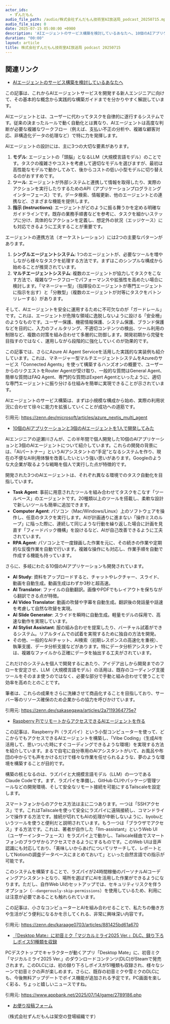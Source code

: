 ```yaml
---
actor_ids:
  - ずんだもん
audio_file_path: /audio/株式会社ずんだもん技術室AI放送局_podcast_20250715.mp3
audio_file_size: 0
date: 2025-07-15 05:00:00 +0900
description: 'AIエージェントのサービス構築を検討しているあなたへ、10個のAIアプリケーションと3個のAIエージェントを1人で開発してみた、Raspberry PiでリモートからアクセスできるAIエージェントを作る、『Desktop Mate』に初音ミク「マジカルミライ2025 Ver.」DLC、録り下ろしボイス51種類を収録'
duration: "00:00"
layout: article
title: 株式会社ずんだもん技術室AI放送局 podcast 20250715
---
```


## 関連リンク


- [AIエージェントのサービス構築を検討しているあなたへ](https://zenn.dev/microsoft/articles/azure_nextjs_multi_agent)  


この記事は、これからAIエージェントサービスを開発する新人エンジニアに向けて、その基本的な概念から実践的な構築ガイドまでを分かりやすく解説しています。

AIエージェントとは、ユーザーに代わってタスクを自律的に遂行するシステムです。従来の決まったルールで動く自動化とは異なり、AIエージェントは高度な判断が必要な複雑なワークフロー（例えば、支払い不正の分析や、複雑な顧客対応、非構造化データの処理など）で特に力を発揮します。

AIエージェントの設計には、主に3つの大切な要素があります。
1.  **モデル**: エージェントの「頭脳」となるLLM（大規模言語モデル）のことです。タスクの複雑さやコストを考慮して適切なモデルを選びますが、最初は高性能なモデルで動かしてみて、後からコストの低い小型モデルに切り替えるのがおすすめです。
2.  **ツール**: エージェントが外部システムと連携して情報を取得したり、実際のアクションを実行したりするためのAPI（アプリケーションプログラミングインターフェース）です。データ検索、情報更新、他のエージェントとの連携など、さまざまな機能を提供します。
3.  **指示 (Instructions)**: エージェントがどのように振る舞うかを定める明確なガイドラインです。既存の業務手順書などを参考に、タスクを細かいステップに分け、具体的なアクションを定義し、想定外の状況（エッジケース）にも対応できるように工夫することが重要です。

エージェントの連携方法（オーケストレーション）には2つの主要なパターンがあります。
1.  **シングルエージェントシステム**: 1つのエージェントが、必要なツールを増やしながら様々なタスクを処理する方法です。まずはこのシンプルな構成から始めることが推奨されています。
2.  **マルチエージェントシステム**: 複数のエージェントが協力してタスクをこなす方法で、複雑なワークフローでパフォーマンスや拡張性を高めたい場合に検討します。「マネージャー型」（指揮役のエージェントが専門エージェントに指示を出す）と「分散型」（複数のエージェントが対等にタスクをバトンリレーする）があります。

そして、AIエージェントを安全に運用するために不可欠なのが「ガードレール」です。これは、エージェントが危険な領域に逸脱しないように設ける「安全柵」のようなものです。ユーザー保護、機密情報保護、システム保護、ブランド保護などを目的に、入力のフィルタリング、不適切コンテンツの検出、ツール利用の制限など、複数の対策を組み合わせて多層的に防御します。開発初期から完璧を目指すのではなく、運用しながら段階的に強化していくのが効果的です。

この記事では、さらにAzure AI Agent Serviceを活用した実践的な実装例も紹介しています。これは、マネージャー型マルチエージェントシステムをAzureのサービス「Connected Agents」を使って構築するハンズオンの概要で、ユーザーからのリクエストをRouter Agentが受け取り、一般的な質問はGeneral Agent、簡単な質問はFAQ Agent、専門的な質問はExpert Agentといったように、適切な専門エージェントに振り分ける仕組みを簡単に実現できることが示されています。

AIエージェントのサービス構築は、まずは小規模な構成から始め、実際の利用状況に合わせて徐々に能力を拡張していくことが成功への道筋です。

引用元: https://zenn.dev/microsoft/articles/azure_nextjs_multi_agent


- [10個のAIアプリケーションと3個のAIエージェントを1人で開発してみた](https://zenn.dev/sakasegawa/articles/2a7119364775e7)  


AIエンジニアの逆瀬川さんが、この半年間で個人開発した10個のAIアプリケーションと3個のAIエージェントについて紹介しています。これらの開発の背景には、「AIパートナー」というAIアシスタントの“手足”となるシステムを作り、現在の不便なAI利用体験を改善したいという強い思いがあります。Googleのような大企業が取るような戦略を個人で実行した点が特徴的です。

開発された3つのAIエージェントは、それぞれ異なる環境でのタスク自動化を目指しています。
*   **Task Agent**: 事前に用意されたツールを組み合わせてタスクをこなす「ツールベース」のエージェントです。20種類以上のツールを搭載し、柔軟な設計で新しいツールも簡単に追加できます。
*   **Computer Agent**: パソコン（Mac/Windows/Linux）上のソフトウェアを操作し、任意のタスクを実行します。AIが計画通りに進まない「操作ミスのループ」に陥った際に、連続して同じような行動を繰り返した場合に計画を見直す「フィードバック機構」を設けるなど、AIが自己改善できるように工夫されています。
*   **RPA Agent**: パソコン上で一度録画した作業を元に、その続きの作業や定期的な反復作業を自動で行います。複雑な操作にも対応し、作業手順を自動で作成する機能も持っています。

さらに、多岐にわたる10個のAIアプリケーションも開発されています。
*   **AI Study**: 資料をアップロードすると、チャットやレクチャー、スライド、動画を自動生成。動画生成はわずか3秒と超高速。
*   **AI Translator**: ファイルの自動翻訳。画像やPDFでもレイアウトを保ちながら翻訳できる点が特徴。
*   **AI Video Translator**: 動画の吹替や字幕を自動生成。翻訳後の発話量や話速を考慮して自然な吹替を実現。
*   **AI Slide Generator**: スライドを瞬時に自動生成。軽量モデルの採用で、高速な動作を実現しています。
*   **AI Stylist Assistant**: 服の組み合わせを提案したり、バーチャル試着ができるシステム。リアルタイムでの試着を実現するために独自の方法を開発。
*   その他、一般的なAIチャット、AI検索（初期レスポンスの高速化を重視）、執筆支援、データ分析支援などがあります。特にデータ分析アシスタントでは、複雑なファイルから正確にデータを抽出する工夫がされています。

これだけのシステムを個人で開発するにあたり、アイデア出しから開発までのフローを安定させ、LLM（大規模言語モデル）の活用は、既存のコーディング支援ツールをそのまま使うのではなく、必要な部分で手動と組み合わせて使うことで効率を高めたとのことです。

筆者は、これらの成果をさらに洗練させて商品化することを目指しており、サーバー等のリソース確保のため企業からの協力を呼びかけています。

引用元: https://zenn.dev/sakasegawa/articles/2a7119364775e7


- [Raspberry PiでリモートからアクセスできるAIエージェントを作る](https://zenn.dev/karaage0703/articles/881425bd61a670)  


この記事は、Raspberry Pi（ラズパイ）という小型コンピューターを使って、どこからでもアクセスできるAIエージェントを構築し、「Vibe Coding」（生成AIを活用して、思いついた時にすぐコーディングできるような環境）を実現する方法を紹介しています。まるで自宅に自分専用のAIアシスタントがいて、お風呂や布団の中からでも声をかけるだけで様々な作業を任せられるような、夢のような環境を構築することが目的です。

構築の核となるのは、ラズパイと大規模言語モデル（LLM）の一つであるClaude Codeです。まず、ラズパイを準備し、GitHub CLIやパッケージ管理ツールなどの開発環境、そして安全なリモート接続を可能にするTailscaleを設定します。

スマートフォンからのアクセス方法は主に二つあります。一つは「SSHアクセス」です。これはTailscaleを使って安全にラズパイに遠隔接続し、コマンドラインで操作する方法です。接続が切れてもAIの処理が中断しないように、byobuというツールを使うと便利だと説明されています。もう一つは「ブラウザでアクセス」する方法です。これは、著者が自作した「llm-assistant」というWeb UI（ユーザーインターフェース）をラズパイ上で動かし、Tailscale経由でスマートフォンのブラウザからアクセスできるようにするものです。このWeb UIは音声認識にも対応しており、「美味しいからあげについてリサーチして、レポートとしてNotionの調査データベースにまとめておいて」といった自然言語での指示が可能です。

このシステムを構築することで、ラズパイが24時間稼働のパーソナルAIコーディングアシスタントとなり、場所を選ばずにAIを活用した作業ができるようになります。ただし、自作Web UIのセットアップでは、セキュリティリスクを伴うオプション（`--dangerously-skip-permissions`）を使用しているため、利用には注意が必要であることも触れられています。

この記事は、小さなコンピューターとAIを組み合わせることで、私たちの働き方や生活がどう便利になるかを示してくれる、非常に興味深い内容です。

引用元: https://zenn.dev/karaage0703/articles/881425bd61a670


- [『Desktop Mate』に初音ミク「マジカルミライ2025 Ver.」DLC、録り下ろしボイス51種類を収録](https://www.appbank.net/2025/07/14/game/2789186.php)  


PCデスクトップでキャラクターが動くアプリ「Desktop Mate」に、初音ミク「マジカルミライ2025 Ver.」のダウンロードコンテンツ(DLC)がSteamで発売されます。このDLCには、初の録り下ろしボイスが51種類も収録され、様々なシーンで初音ミクの声が楽しめます。さらに、既存の初音ミクや雪ミクのDLCにも、今後無料アップデートでボイス機能が追加される予定です。PC画面を楽しく彩る、ちょっと嬉しいニュースですね。

引用元: https://www.appbank.net/2025/07/14/game/2789186.php



- [お便り投稿フォーム](https://forms.gle/ffg4JTfqdiqK62qf9)

（株式会社ずんだもんは架空の登場組織です）
